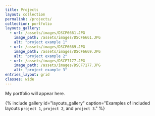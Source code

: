 ```yaml
---
title: Projects
layout: collection
permalink: /projects/
collection: portfolio
layouts_gallery:
  - url: /assets/images/DSCF6661.JPG
    image_path: /assets/images/DSCF6661.JPG
    alt: "project example 1"
  - url: /assets/images/DSCF6669.JPG
    image_path: /assets/images/DSCF6669.JPG
    alt: "project example 2"
  - url: /assets/images/DSCF7177.JPG
    image_path: /assets/images/DSCF7177.JPG
    alt: "project example 3"
entries_layout: grid
classes: wide
---
```


My portfolio will appear here.  

{% include gallery id="layouts_gallery" caption="Examples of included layouts `project 1`, `project 2`, and `project 3`." %}
  
<!-- ![My Photo 1](/assets/images/DSCF6661.JPG){: width="50%" height="50%" .align-left}  
  
![My Photo 2](/assets/images/DSCF6669.JPG){: width="50%" height="50%" .align-left}  
  
![My Photo 3](/assets/images/DSCF7177.JPG){: width="50%" height="50%" .align-left}   -->
